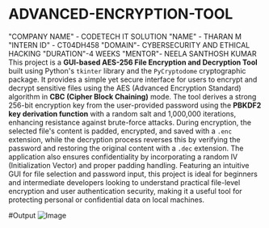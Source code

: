 # ADVANCED-ENCRYPTION-TOOL
"COMPANY NAME" - CODETECH IT SOLUTION
"NAME" - THARAN M
"INTERN ID" - CT04DH458
"DOMAIN"- CYBERSECURITY AND ETHICAL HACKING
"DURATION"-4 WEEKS
"MENTOR"- NEELA SANTHOSH KUMAR
This project is a **GUI-based AES-256 File Encryption and Decryption Tool** built using Python's `tkinter` library and the `PyCryptodome` cryptographic package. It provides a simple yet secure interface for users to encrypt and decrypt sensitive files using the AES (Advanced Encryption Standard) algorithm in **CBC (Cipher Block Chaining)** mode. The tool derives a strong 256-bit encryption key from the user-provided password using the **PBKDF2 key derivation function** with a random salt and 1,000,000 iterations, enhancing resistance against brute-force attacks. During encryption, the selected file's content is padded, encrypted, and saved with a `.enc` extension, while the decryption process reverses this by verifying the password and restoring the original content with a `.dec` extension. The application also ensures confidentiality by incorporating a random IV (Initialization Vector) and proper padding handling. Featuring an intuitive GUI for file selection and password input, this project is ideal for beginners and intermediate developers looking to understand practical file-level encryption and user authentication security, making it a useful tool for protecting personal or confidential data on local machines.

#Output
![Image](https://github.com/user-attachments/assets/24b820b0-9e89-4ec7-a889-03e08077dbc4)
